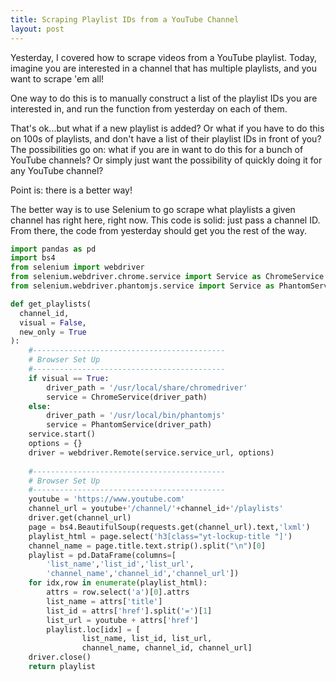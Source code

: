 ```yaml
---
title: Scraping Playlist IDs from a YouTube Channel
layout: post
---
```


Yesterday, I covered how to scrape videos from a YouTube playlist. Today, imagine you are interested in
a channel that has multiple playlists, and you want to scrape 'em all!

One way to do this is to manually construct a list of the playlist IDs you are interested in, and run
the function from yesterday on each of them.  

That's ok...but what if a new playlist is added?  Or what if you have to do this on 100s of playlists,
and don't have a list of their playlist IDs in front of you?  The possibilities go on: what if you
are in want to do this for a bunch of YouTube channels?  Or simply just want the possibility of
quickly doing it for any YouTube channel?

Point is: there is a better way!

The better way is to use Selenium to go scrape what playlists a given channel has right here,
right now.  This code is solid: just pass a channel ID.  From there, the code from yesterday
should get you the rest of the way.


```python
import pandas as pd
import bs4
from selenium import webdriver
from selenium.webdriver.chrome.service import Service as ChromeService
from selenium.webdriver.phantomjs.service import Service as PhantomService

def get_playlists(
  channel_id, 
  visual = False, 
  new_only = True
):
    #-------------------------------------------
    # Browser Set Up
    #-------------------------------------------
    if visual == True:
        driver_path = '/usr/local/share/chromedriver'
        service = ChromeService(driver_path)
    else:
        driver_path = '/usr/local/bin/phantomjs'
        service = PhantomService(driver_path)
    service.start()
    options = {}
    driver = webdriver.Remote(service.service_url, options)
    
    #-------------------------------------------
    # Browser Set Up
    #-------------------------------------------
    youtube = 'https://www.youtube.com'
    channel_url = youtube+'/channel/'+channel_id+'/playlists'
    driver.get(channel_url)
    page = bs4.BeautifulSoup(requests.get(channel_url).text,'lxml')
    playlist_html = page.select('h3[class="yt-lockup-title "]')
    channel_name = page.title.text.strip().split("\n")[0]
    playlist = pd.DataFrame(columns=[
        'list_name','list_id','list_url',
        'channel_name','channel_id','channel_url'])
    for idx,row in enumerate(playlist_html):
        attrs = row.select('a')[0].attrs
        list_name = attrs['title']
        list_id = attrs['href'].split('=')[1]
        list_url = youtube + attrs['href']
        playlist.loc[idx] = [
                list_name, list_id, list_url,
                channel_name, channel_id, channel_url]
    driver.close()
    return playlist
```
